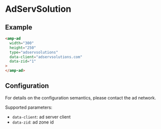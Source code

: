 <!---
Copyright 2015 The AMP HTML Authors. All Rights Reserved.

Licensed under the Apache License, Version 2.0 (the "License");
you may not use this file except in compliance with the License.
You may obtain a copy of the License at

      http://www.apache.org/licenses/LICENSE-2.0

Unless required by applicable law or agreed to in writing, software
distributed under the License is distributed on an "AS-IS" BASIS,
WITHOUT WARRANTIES OR CONDITIONS OF ANY KIND, either express or implied.
See the License for the specific language governing permissions and
limitations under the License.
-->

# AdServSolution

## Example

```html
<amp-ad
  width="300"
  height="250"
  type="adservsolutions"
  data-client="adservsolutions.com"
  data-zid="1"
>
</amp-ad>
```

## Configuration

For details on the configuration semantics, please contact the ad network.

Supported parameters:

-   `data-client`: ad server client
-   `data-zid`: ad zone id
